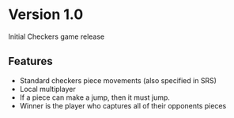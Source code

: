 Version 1.0
===========
Initial Checkers game release

Features
--------
- Standard checkers piece movements (also specified in SRS)
- Local multiplayer
- If a piece can make a jump, then it must jump.
- Winner is the player who captures all of their opponents pieces
